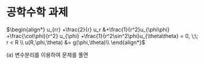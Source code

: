 # 공학수학 과제

$\begin{align*}
 u_{rr} +\frac{2}{r} u_r &+\frac{1}{r^2}u_{\phi\phi} +\frac{\cot\phi}{r^2} u_{\phi} +\frac{1}{r^2\sin^2\phi}u_{\theta\theta} = 0, \;\; r < R \\ 
 u(R,\phi,\theta) &= g(\phi,\theta)\\ 
\end{align*}$ 

 (a) 변수분리를 이용하여 문제를 풀면
 
